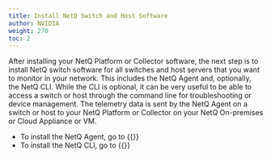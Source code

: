 ```yaml
---
title: Install NetQ Switch and Host Software
author: NVIDIA
weight: 270
toc: 2
---
```

After installing your NetQ Platform or Collector software, the next step is to install NetQ switch software for all switches and host servers that you want to monitor in your network. This includes the NetQ Agent and, optionally, the NetQ CLI. While the CLI is optional, it can be very useful to be able to access a switch or host through the command line for troubleshooting or device management. The telemetry data is sent by the NetQ Agent on a switch or host to your NetQ Platform or Collector on your NetQ On-premises or Cloud Appliance or VM.

- To install the NetQ Agent, go to {{<link title="Install NetQ Agents">}}
- To install the NetQ CLI, go to {{<link title="Install NetQ CLI">}}
